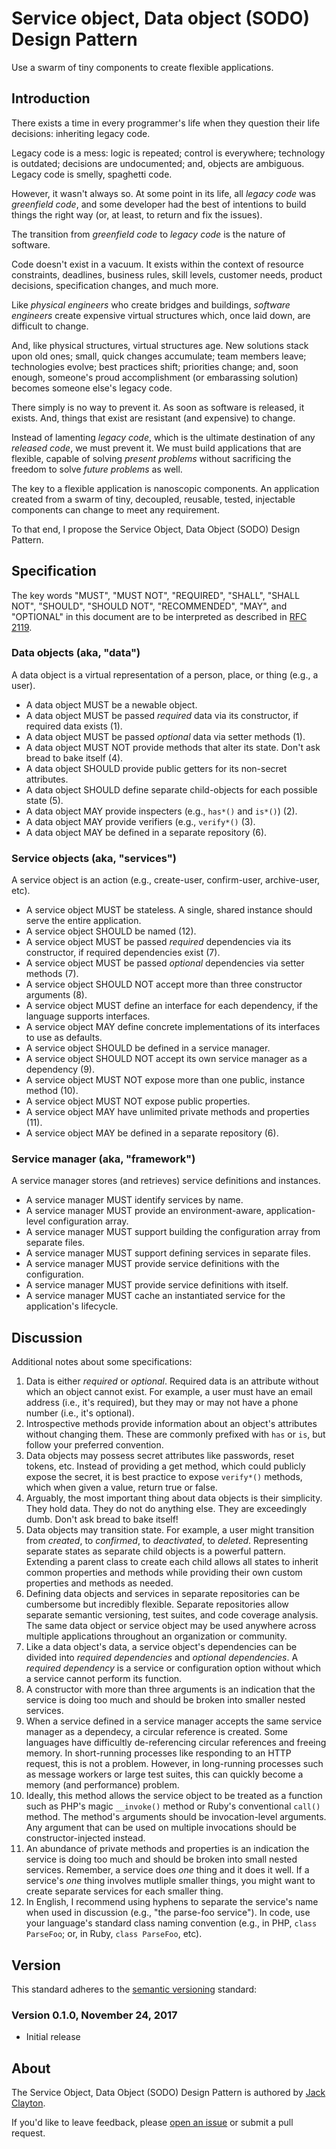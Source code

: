 # Service object, Data object (SODO) Design Pattern

Use a swarm of tiny components to create flexible applications.

## Introduction

There exists a time in every programmer's life when they question their life decisions: inheriting legacy code. 

Legacy code is a mess: logic is repeated; control is everywhere; technology is outdated; decisions are undocumented; and, objects are ambiguous. Legacy code is smelly, spaghetti code. 

However, it wasn't always so. At some point in its life, all _legacy code_ was _greenfield code_, and some developer had the best of intentions to build things the right way (or, at least, to return and fix the issues). 

The transition from _greenfield code_ to _legacy code_ is the nature of software. 

Code doesn't exist in a vacuum. It exists within the context of resource constraints, deadlines, business rules, skill levels, customer needs, product decisions, specification changes, and much more.

Like _physical engineers_ who create bridges and buildings, _software engineers_ create expensive virtual structures which, once laid down, are difficult to change. 

And, like physical structures, virtual structures age. New solutions stack upon old ones; small, quick changes accumulate; team members leave; technologies evolve; best practices shift; priorities change; and, soon enough, someone's proud accomplishment (or embarassing solution) becomes someone else's legacy code.

There simply is no way to prevent it. As soon as software is released, it exists. And, things that exist are resistant (and expensive) to change. 

Instead of lamenting _legacy code_, which is the ultimate destination of any _released code_, we must prevent it. We must build applications that are flexible, capable of solving _present problems_ without sacrificing the freedom to solve _future problems_ as well. 

The key to a flexible application is nanoscopic components. An application created from a swarm of tiny, decoupled, reusable, tested, injectable components can change to meet any requirement. 

To that end, I propose the Service Object, Data Object (SODO) Design Pattern.

## Specification

The key words "MUST", "MUST NOT", "REQUIRED", "SHALL", "SHALL NOT", "SHOULD", "SHOULD NOT", "RECOMMENDED",  "MAY", and "OPTIONAL" in this document are to be interpreted as described in [RFC 2119](https://www.ietf.org/rfc/rfc2119.txt).

### Data objects (aka, "data")

A data object is a virtual representation of a person, place, or thing (e.g., a user).

* A data object MUST be a newable object.
* A data object MUST be passed _required_ data via its constructor, if required data exists (1).
* A data object MUST be passed _optional_ data via setter methods (1).
* A data object MUST NOT provide methods that alter its state. Don't ask bread to bake itself (4).
* A data object SHOULD provide public getters for its non-secret attributes.
* A data object SHOULD define separate child-objects for each possible state (5).
* A data object MAY provide inspecters  (e.g., `has*()` and `is*()`) (2). 
* A data object MAY provide verifiers (e.g., `verify*()` (3).
* A data object MAY be defined in a separate repository (6).


### Service objects (aka, "services")

A service object is an action (e.g., create-user, confirm-user, archive-user, etc). 

* A service object MUST be stateless. A single, shared instance should serve the entire application.
* A service object SHOULD be named <verb><data> (12). 
* A service object MUST be passed _required_ dependencies via its constructor, if required dependencies exist (7). 
* A service object MUST be passed _optional_ dependencies via setter methods (7). 
* A service object SHOULD NOT accept more than three constructor arguments (8).
* A service object MUST define an interface for each dependency, if the language supports interfaces. 
* A service object MAY define concrete implementations of its interfaces to use as defaults.
* A service object SHOULD be defined in a service manager.
* A service object SHOULD NOT accept its own service manager as a dependency (9).
* A service object MUST NOT expose more than one public, instance method (10).
* A service object MUST NOT expose public properties. 
* A service object MAY have unlimited private methods and properties (11).
* A service object MAY be defined in a separate repository (6).


### Service manager (aka, "framework")

A service manager stores (and retrieves) service definitions and instances.

* A service manager MUST identify services by name. 
* A service manager MUST provide an environment-aware, application-level configuration array.
* A service manager MUST support building the configuration array from separate files.
* A service manager MUST support defining services in separate files.
* A service manager MUST provide service definitions with the configuration.
* A service manager MUST provide service definitions with itself.
* A service manager MUST cache an instantiated service for the application's lifecycle.


## Discussion

Additional notes about some specifications:

1. Data is either _required_ or _optional_. Required data is an attribute without which an object cannot exist. For example, a user must have an email address (i.e., it's required), but they may or may not have a phone number (i.e., it's optional).
2. Introspective methods provide information about an object's attributes without changing them. These are commonly prefixed with `has` or `is`, but follow your preferred convention. 
3. Data objects may possess secret attributes like passwords, reset tokens, etc. Instead of providing a get method, which could publicly expose the secret, it is best practice to expose `verify*()` methods, which when given a value, return true or false.
4. Arguably, the most important thing about data objects is their simplicity. They hold data. They do not do anything else. They are exceedingly dumb. Don't ask bread to bake itself!
5. Data objects may transition state. For example, a user might transition from _created_, to _confirmed_,  to _deactivated_, to _deleted_. Representing separate states as separate child objects is a powerful pattern. Extending a parent class to create each child allows all states to inherit common properties and methods while providing their own custom properties and methods as needed.
6. Defining data objects and services in separate repositories can be cumbersome but incredibly flexible. Separate repositories allow separate semantic versioning, test suites, and code coverage analysis. The same data object or service object may be used anywhere across multiple applications throughout an organization or community.
7. Like a data object's data, a service object's dependencies can be divided into _required dependencies_ and _optional dependencies_. A _required dependency_ is a service or configuration option without which a service cannot perform its function.
8. A constructor with more than three arguments is an indication that the service is doing too much and should be broken into smaller nested services.
9. When a service defined in a service manager accepts the same service manager as a dependecy, a circular reference is created. Some languages have difficultly de-referencing circular references and freeing memory. In short-running processes like responding to an HTTP request, this is not a problem. However, in long-running processes such as message workers or large test suites, this can quickly become a memory (and performance) problem. 
10. Ideally, this method allows the service object to be treated as a function such as PHP's magic `__invoke()` method or Ruby's conventional `call()` method. The method's arguments should be invocation-level arguments. Any argument that can be used on multiple invocations should be constructor-injected instead.
11. An abundance of private methods and properties is an indication the service is doing too much and should be broken into small nested services. Remember, a service does _one_ thing and it does it well. If a service's _one_ thing involves mutliple smaller things, you might want to create separate services for each smaller thing.
12. In English, I recommend using hyphens to separate the service's name when used in discussion (e.g., "the parse-foo service"). In code, use your language's standard class naming convention (e.g., in PHP, `class ParseFoo`; or, in Ruby,  `class ParseFoo`, etc).


## Version 

This standard adheres to the [semantic versioning](https://semver.org) standard:

### Version 0.1.0, November 24, 2017

* Initial release 

## About

The Service Object, Data Object (SODO) Design Pattern is authored by [Jack Clayton](https://github.com/jstewmc). 

If you'd like to leave feedback, please [open an issue](https://github.com/jstewmc/sodo-design-pattern/issues/new) or submit a pull request.
